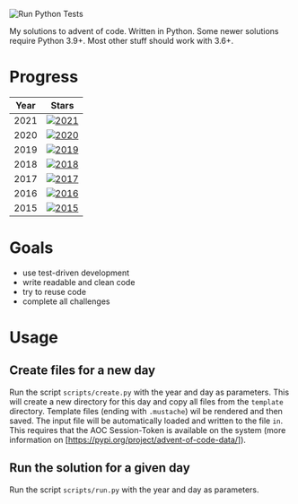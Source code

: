 ![Run Python Tests](https://github.com/Sebaestschjin/advent-of-code/workflows/Run%20Python%20Tests/badge.svg)

My solutions to advent of code. Written in Python. Some newer solutions require Python 3.9+. Most other stuff should
work with 3.6+.

# Progress

| Year | Stars |
| --- | --- | 
| 2021 | [![2021](https://img.shields.io/badge/stars%20⭐-6-yellow)](https://adventofcode.com/2021/stats) |
| 2020 | [![2020](https://img.shields.io/badge/stars%20⭐-50-yellow)](https://adventofcode.com/2020/stats) |
| 2019 | [![2019](https://img.shields.io/badge/stars%20⭐-16-yellow)](https://adventofcode.com/2019/stats) |
| 2018 | [![2018](https://img.shields.io/badge/stars%20⭐-12-yellow)](https://adventofcode.com/2018/stats) |
| 2017 | [![2017](https://img.shields.io/badge/stars%20⭐-6-yellow)](https://adventofcode.com/2017/stats) |
| 2016 | [![2016](https://img.shields.io/badge/stars%20⭐-0-yellow)](https://adventofcode.com/2016/stats) |
| 2015 | [![2015](https://img.shields.io/badge/stars%20⭐-10-yellow)](https://adventofcode.com/2015/stats) |

# Goals

* use test-driven development
* write readable and clean code
* try to reuse code
* complete all challenges

# Usage

## Create files for a new day

Run the script `scripts/create.py` with the year and day as parameters. This will create a new directory for this day
and copy all files from the `template` directory. Template files (ending with `.mustache`) wil be rendered and then
saved. The input file will be automatically loaded and written to the file `in`. This requires that the AOC
Session-Token is available on the system (more information on [https://pypi.org/project/advent-of-code-data/]).

## Run the solution for a given day

Run the script `scripts/run.py` with the year and day as parameters.

